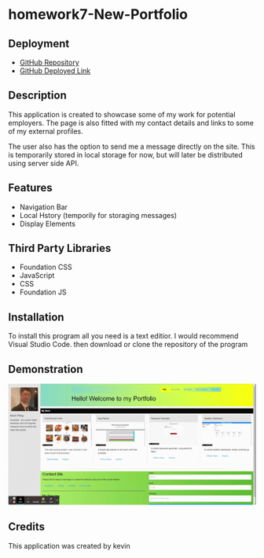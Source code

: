 # homework7-New-Portfolio

## Deployment

- [GitHub Repository](https://github.com/cn-kp/homework7-New-Portfolio)
- [GitHub Deployed Link](https://cn-kp.github.io/Updated-Portfolio/)

## Description

This application is created to showcase some of my work for potential employers. The page is also fitted with my contact details and links to some of my external profiles. 

The user also has the option to send me a message directly on the site. This is temporarily stored in local storage for now, but will later be distributed using server side API. 


## Features

- Navigation Bar
- Local Hstory (temporily for storaging messages)
- Display Elements

## Third Party Libraries

- Foundation CSS
- JavaScript
- CSS 
- Foundation JS

## Installation

To install this program all you need is a text editior. I would recommend Visual Studio Code. then download or clone the repository of the program

## Demonstration
![My Portfolio](./assets/images/my-portfolio.gif)

## Credits

This application was created by kevin
